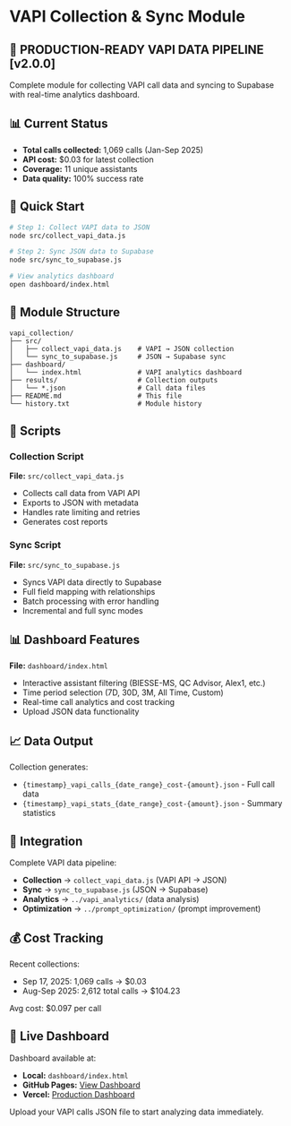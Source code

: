 # VAPI Collection & Sync Module

## 🚀 PRODUCTION-READY VAPI DATA PIPELINE [v2.0.0]

Complete module for collecting VAPI call data and syncing to Supabase with real-time analytics dashboard.

## 📊 Current Status

- **Total calls collected:** 1,069 calls (Jan-Sep 2025)
- **API cost:** $0.03 for latest collection
- **Coverage:** 11 unique assistants
- **Data quality:** 100% success rate

## 🎯 Quick Start

```bash
# Step 1: Collect VAPI data to JSON
node src/collect_vapi_data.js

# Step 2: Sync JSON data to Supabase
node src/sync_to_supabase.js

# View analytics dashboard
open dashboard/index.html
```

## 📁 Module Structure

```
vapi_collection/
├── src/
│   ├── collect_vapi_data.js    # VAPI → JSON collection
│   └── sync_to_supabase.js     # JSON → Supabase sync
├── dashboard/
│   └── index.html              # VAPI analytics dashboard
├── results/                    # Collection outputs
│   └── *.json                  # Call data files
├── README.md                   # This file
└── history.txt                 # Module history
```

## 🔧 Scripts

### Collection Script
**File:** `src/collect_vapi_data.js`
- Collects call data from VAPI API
- Exports to JSON with metadata
- Handles rate limiting and retries
- Generates cost reports

### Sync Script
**File:** `src/sync_to_supabase.js`
- Syncs VAPI data directly to Supabase
- Full field mapping with relationships
- Batch processing with error handling
- Incremental and full sync modes

## 📊 Dashboard Features

**File:** `dashboard/index.html`

- Interactive assistant filtering (BIESSE-MS, QC Advisor, Alex1, etc.)
- Time period selection (7D, 30D, 3M, All Time, Custom)
- Real-time call analytics and cost tracking
- Upload JSON data functionality

## 📈 Data Output

Collection generates:
- `{timestamp}_vapi_calls_{date_range}_cost-{amount}.json` - Full call data
- `{timestamp}_vapi_stats_{date_range}_cost-{amount}.json` - Summary statistics

## 🔗 Integration

Complete VAPI data pipeline:
- **Collection** → `collect_vapi_data.js` (VAPI API → JSON)
- **Sync** → `sync_to_supabase.js` (JSON → Supabase)
- **Analytics** → `../vapi_analytics/` (data analysis)
- **Optimization** → `../prompt_optimization/` (prompt improvement)

## 💰 Cost Tracking

Recent collections:
- Sep 17, 2025: 1,069 calls → $0.03
- Aug-Sep 2025: 2,612 total calls → $104.23

Avg cost: $0.097 per call

## 🚀 Live Dashboard

Dashboard available at:
- **Local:** `dashboard/index.html`
- **GitHub Pages:** [View Dashboard](https://LeonidSvb.github.io/YoungCaesar/production_scripts/vapi_collection/dashboard/index.html)
- **Vercel:** [Production Dashboard](https://your-vercel.app/production_scripts/vapi_collection/dashboard/index.html)

Upload your VAPI calls JSON file to start analyzing data immediately.